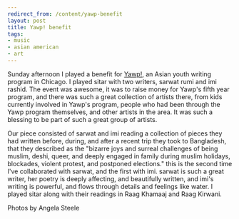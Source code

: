 ```yaml
---
redirect_from: /content/yawp-benefit
layout: post
title: Yawp! benefit
tags:
- music
- asian american
- art
---
```

Sunday afternoon I played a benefit for [Yawp!](http://yawpchicago.blogspot.com/), an Asian youth writing program in Chicago. I played sitar with two writers, sarwat rumi and imi rashid. The event was awesome, it was to raise money for Yawp's fifth year program, and there was such a great collection of artists there, from kids currently involved in Yawp's program, people who had been through the Yawp program themselves, and other artists in the area. It was such a blessing to be part of such a great group of artists.

Our piece consisted of sarwat and imi reading a collection of pieces they had written before, during, and after a recent trip they took to Bangladesh, that they described as the "bizarre joys and surreal challenges of being muslim, deshi, queer, and deeply engaged in family during muslim holidays, blockades, violent protest, and postponed elections." this is the second time I've collaborated with sarwat, and the first with imi. sarwat is such a great writer, her poetry is deeply affecting, and beautifully written, and imi's writing is powerful, and flows through details and feelings like water. I played sitar along with their readings in Raag Khamaaj and Raag Kirwani.

Photos by Angela Steele

